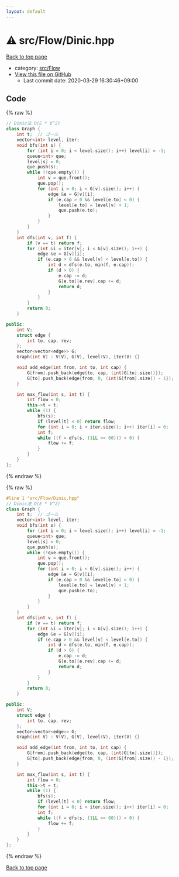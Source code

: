 ```yaml
---
layout: default
---
```


<!-- mathjax config similar to math.stackexchange -->
<script type="text/javascript" async
  src="https://cdnjs.cloudflare.com/ajax/libs/mathjax/2.7.5/MathJax.js?config=TeX-MML-AM_CHTML">
</script>
<script type="text/x-mathjax-config">
  MathJax.Hub.Config({
    TeX: { equationNumbers: { autoNumber: "AMS" }},
    tex2jax: {
      inlineMath: [ ['$','$'] ],
      processEscapes: true
    },
    "HTML-CSS": { matchFontHeight: false },
    displayAlign: "left",
    displayIndent: "2em"
  });
</script>

<script type="text/javascript" src="https://cdnjs.cloudflare.com/ajax/libs/jquery/3.4.1/jquery.min.js"></script>
<script src="https://cdn.jsdelivr.net/npm/jquery-balloon-js@1.1.2/jquery.balloon.min.js" integrity="sha256-ZEYs9VrgAeNuPvs15E39OsyOJaIkXEEt10fzxJ20+2I=" crossorigin="anonymous"></script>
<script type="text/javascript" src="../../../assets/js/copy-button.js"></script>
<link rel="stylesheet" href="../../../assets/css/copy-button.css" />


# :warning: src/Flow/Dinic.hpp

<a href="../../../index.html">Back to top page</a>

* category: <a href="../../../index.html#29f578163eb30c67e395a84ad90553a2">src/Flow</a>
* <a href="{{ site.github.repository_url }}/blob/master/src/Flow/Dinic.hpp">View this file on GitHub</a>
    - Last commit date: 2020-03-29 16:30:46+09:00




## Code

<a id="unbundled"></a>
{% raw %}
```cpp
// Dinic法 O(E * V^2)
class Graph {
    int t;  // ゴール
    vector<int> level, iter;
    void bfs(int s) {
        for (int i = 0; i < level.size(); i++) level[i] = -1;
        queue<int> que;
        level[s] = 0;
        que.push(s);
        while (!que.empty()) {
            int v = que.front();
            que.pop();
            for (int i = 0; i < G[v].size(); i++) {
                edge &e = G[v][i];
                if (e.cap > 0 && level[e.to] < 0) {
                    level[e.to] = level[v] + 1;
                    que.push(e.to);
                }
            }
        }
    }
    int dfs(int v, int f) {
        if (v == t) return f;
        for (int &i = iter[v]; i < G[v].size(); i++) {
            edge &e = G[v][i];
            if (e.cap > 0 && level[v] < level[e.to]) {
                int d = dfs(e.to, min(f, e.cap));
                if (d > 0) {
                    e.cap -= d;
                    G[e.to][e.rev].cap += d;
                    return d;
                }
            }
        }
        return 0;
    }

public:
    int V;
    struct edge {
        int to, cap, rev;
    };
    vector<vector<edge>> G;
    Graph(int V) : V(V), G(V), level(V), iter(V) {}

    void add_edge(int from, int to, int cap) {
        G[from].push_back(edge{to, cap, (int)G[to].size()});
        G[to].push_back(edge{from, 0, (int)G[from].size() - 1});
    }

    int max_flow(int s, int t) {
        int flow = 0;
        this->t = t;
        while (1) {
            bfs(s);
            if (level[t] < 0) return flow;
            for (int i = 0; i < iter.size(); i++) iter[i] = 0;
            int f;
            while ((f = dfs(s, (1LL << 60))) > 0) {
                flow += f;
            }
        }
    }
};

```
{% endraw %}

<a id="bundled"></a>
{% raw %}
```cpp
#line 1 "src/Flow/Dinic.hpp"
// Dinic法 O(E * V^2)
class Graph {
    int t;  // ゴール
    vector<int> level, iter;
    void bfs(int s) {
        for (int i = 0; i < level.size(); i++) level[i] = -1;
        queue<int> que;
        level[s] = 0;
        que.push(s);
        while (!que.empty()) {
            int v = que.front();
            que.pop();
            for (int i = 0; i < G[v].size(); i++) {
                edge &e = G[v][i];
                if (e.cap > 0 && level[e.to] < 0) {
                    level[e.to] = level[v] + 1;
                    que.push(e.to);
                }
            }
        }
    }
    int dfs(int v, int f) {
        if (v == t) return f;
        for (int &i = iter[v]; i < G[v].size(); i++) {
            edge &e = G[v][i];
            if (e.cap > 0 && level[v] < level[e.to]) {
                int d = dfs(e.to, min(f, e.cap));
                if (d > 0) {
                    e.cap -= d;
                    G[e.to][e.rev].cap += d;
                    return d;
                }
            }
        }
        return 0;
    }

public:
    int V;
    struct edge {
        int to, cap, rev;
    };
    vector<vector<edge>> G;
    Graph(int V) : V(V), G(V), level(V), iter(V) {}

    void add_edge(int from, int to, int cap) {
        G[from].push_back(edge{to, cap, (int)G[to].size()});
        G[to].push_back(edge{from, 0, (int)G[from].size() - 1});
    }

    int max_flow(int s, int t) {
        int flow = 0;
        this->t = t;
        while (1) {
            bfs(s);
            if (level[t] < 0) return flow;
            for (int i = 0; i < iter.size(); i++) iter[i] = 0;
            int f;
            while ((f = dfs(s, (1LL << 60))) > 0) {
                flow += f;
            }
        }
    }
};

```
{% endraw %}

<a href="../../../index.html">Back to top page</a>

